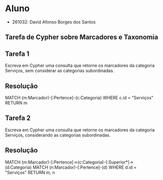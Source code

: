 # Aluno 
 * 261032: David Afonso Borges dos Santos
## Tarefa de Cypher sobre Marcadores e Taxonomia
## Tarefa 1
Escreva em Cypher uma consulta que retorne os marcadores da categoria Serviços, sem considerar as categorias subordinadas.

## Resolução

MATCH (m:Marcador)-[:Pertence]-(c:Categoria)
WHERE c.id = "Serviços" 
RETURN m

## Tarefa 2
Escreva em Cypher uma consulta que retorne os marcadores da categoria Serviços, considerando as categorias subordinadas.

## Resolução

MATCH (m:Marcador)-[:Pertence]->(c:Categoria)-[:Superior*]->(d:Categoria)
MATCH (n:Marcador)-[:Pertence]-(d)
WHERE d.id = "Serviços" 
RETURN m, n 
